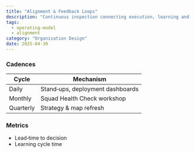 ```yaml
---
title: "Alignment & Feedback Loops"
description: "Continuous inspection connecting execution, learning and strategy."
tags:
  - operating-model
  - alignment
category: "Organisation Design"
date: 2025-04-30
---
```

### Cadences
| Cycle | Mechanism |
|-------|-----------|
| Daily | Stand‑ups, deployment dashboards |
| Monthly | Squad Health Check workshop |
| Quarterly | Strategy & map refresh |

### Metrics
* Lead‑time to decision
* Learning cycle time
